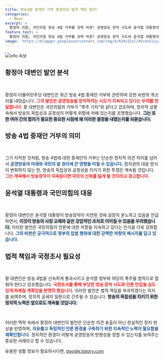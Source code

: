 ```yaml
---
title: 방송4법 중재안 거부 황정아의 법적 책임 발언!
categories:
  - News
excerpt: >
  황정아 의원, 국민의힘 방송 4법 거부를 강력 비판! 공영방송 장악 시도와 윤석열 대통령의 언론 탄압 의도를 폭로하다. 방송의 자유를 지키기 위한 전투 시작!
feature_text: >
  황정아 의원, 국민의힘 방송 4법 거부를 강력 비판! 공영방송 장악 시도와 윤석열 대통령의 언론 탄압 의도를 폭로하다. 방송의 자유를 지키기 위한 전투 시작!
image: 'https://blogger.googleusercontent.com/img/b/R29vZ2xl/AVvXsEixyZcFfHzMRdzZMjFBmAUKJYCLCGyLL1o632UiGVXcaFdKo_bkvkuCioo0uUKlGfBVcT3P84aROyZIXSBEx3Aw5nCQ3pTgDom1WDC4m8eifvWiAmWEEVb4x6G_l8C0QH225ldMjyaFvpxGEBGNO37VmDTDMHGhJPq73UglMfDca1-0aw/s1600/blogspot.png'
---
```


<p><img src="https://blogger.googleusercontent.com/img/b/R29vZ2xl/AVvXsEixyZcFfHzMRdzZMjFBmAUKJYCLCGyLL1o632UiGVXcaFdKo_bkvkuCioo0uUKlGfBVcT3P84aROyZIXSBEx3Aw5nCQ3pTgDom1WDC4m8eifvWiAmWEEVb4x6G_l8C0QH225ldMjyaFvpxGEBGNO37VmDTDMHGhJPq73UglMfDca1-0aw/s1600/blogspot.png" alt="info 속보" /></p>

<h2 data-ke-size="size26">황정아 대변인 발언 분석</h2>

<p data-ke-size="size16">&nbsp;</p>

<p>황정아 더불어민주당 대변인은 최근 방송 4법 중재안 거부와 관련하여 강한 비판의 목소리를 내었습니다. <b><span style="color: #ee2323;">그의 발언은 공영방송을 장악하려는 시도가 지속되고 있다는 우려를 전달합니다.</span></b> 황 대변인은 국민의힘의 거부가 "폭주 기차"와 같다고 강조하며, 정치적 상황 속에서 방송의 독립성과 공정성이 어떻게 위험에 처해 있는지를 조명했습니다. <b><span style="background-color: #21538527;">그는 또한 여야 간의 합의가 필요한 중요한 시점에 왜 이러한 결정을 내렸는지를 되묻습니다.</span></b></p>

<h2 data-ke-size="size26">방송 4법 중재안 거부의 의미</h2>

<p data-ke-size="size16">&nbsp;</p>

<p>그가 지적한 것처럼, 방송 4법에 대한 중재안의 거부는 단순한 정치적 의견 차이를 넘어서 <b><span style="color: #1a5490;">공영방송의 미래와 국민의 알 권리에 큰 영향을 미칠 수 있습니다.</span></b> 정치권의 대응 방식이 변화하지 않는 한, 방송의 독립성과 공정성을 지키기 위한 투쟁은 계속될 것입니다. <b><span style="color: #ee2323;">그는 계속해서 방송장악이 지속된다면 국민의 신뢰를 잃게 될 것이라고 경고합니다.</span></b></p>

<h2 data-ke-size="size26">윤석열 대통령과 국민의힘의 대응</h2>

<p data-ke-size="size16">&nbsp;</p>

<p>황정아 대변인은 윤석열 대통령이 방송장악이 지연된 것에 굉장히 분노하고 있음을 언급하면서, <b><span style="background-color: #21538527;">이것이 방송의 사장 교체와 같은 강압적인 조치로 이어질 수 있음을 우려했습니다.</span></b> 이러한 발언은 국민의힘이 언론에 대한 저항을 지속하고 있다는 인식을 더욱 강화합니다. <b><span style="color: #1a5490;">그의 비판은 궁극적으로 정부의 입법 행위에 대한 강력한 저항의 메시지를 담고 있습니다.</span></b></p>

<h2 data-ke-size="size26">법적 책임과 국정조사 필요성</h2>

<p data-ke-size="size16">&nbsp;</p>

<p>황 대변인은 방송 4법을 신속하게 통과시키고 윤석열 정부와 여당의 폭주를 법적으로 멈춰야 한다고 강조했습니다. <b><span style="color: #ee2323;">국정조사를 통해 부당한 방송 장악 시도와 언론 탄압을 심도 있게 파헤칠 계획임을 분명히 했습니다.</span></b> 이러한 발언은 법적 책임을 부과하겠다는 의지를 보여주며, 정치적 공세의 일환으로 간주될 수 있습니다. <b><span style="background-color: #21538527;">방송의 독립성을 지키기 위한 정치적 노력은 앞으로도 계속될 것입니다.</span></b></p>

<p data-ke-size="size16">&nbsp;</p>

<p>이러한 맥락 속에서 황정아 대변인의 발언은 단순한 의견 표출이 아닌 현실적인 정치 현상을 반영하며, <b><span style="color: #1a5490;">자유롭고 독립적인 언론 환경을 구축하기 위한 지속적인 노력이 필요함을 재확인합니다.</span></b> 정치적인 환경이 어떻게 공영방송의 방향성을 정할 수 있는지를 보여주는 중요한 사례라고 할 수 있습니다.</p>
유용한 생활 정보가 필요하시다면, <a href="https://qoogle.tistory.com" rel="dofollow">qoogle.tistory.com</a>


